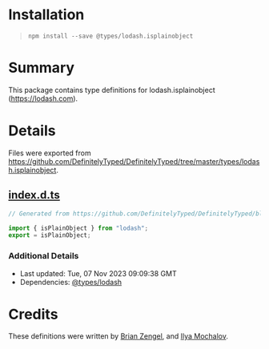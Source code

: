 # Installation
> `npm install --save @types/lodash.isplainobject`

# Summary
This package contains type definitions for lodash.isplainobject (https://lodash.com).

# Details
Files were exported from https://github.com/DefinitelyTyped/DefinitelyTyped/tree/master/types/lodash.isplainobject.
## [index.d.ts](https://github.com/DefinitelyTyped/DefinitelyTyped/tree/master/types/lodash.isplainobject/index.d.ts)
````ts
// Generated from https://github.com/DefinitelyTyped/DefinitelyTyped/blob/master/types/lodash/scripts/generate-modules.ts

import { isPlainObject } from "lodash";
export = isPlainObject;

````

### Additional Details
 * Last updated: Tue, 07 Nov 2023 09:09:38 GMT
 * Dependencies: [@types/lodash](https://npmjs.com/package/@types/lodash)

# Credits
These definitions were written by [Brian Zengel](https://github.com/bczengel), and [Ilya Mochalov](https://github.com/chrootsu).
